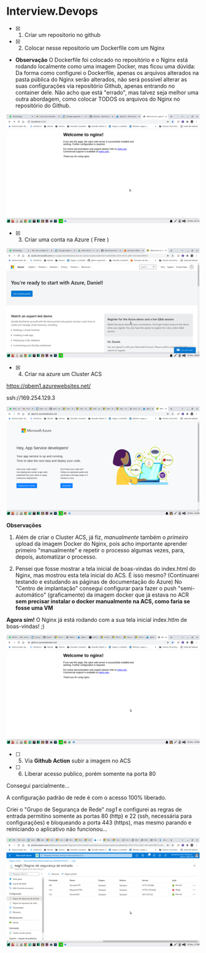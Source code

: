 # Interview.Devops

- [x] 1. Criar um repositorio no github

- [x] 2. Colocar nesse repositorio um Dockerfile com um Nginx

- **Observação**
O Dockerfile foi colocado no repositório e o Nginx está rodando localmente como uma imagem Docker, mas ficou uma dúvida:
Da forma como configurei o Dockerfile, apenas os arquivos alterados na pasta pública do Nginx serão alterados, não será possível alterar as suas configurações via repositório Github, apenas entrando no container dele. Não acho que está "errado", mas talvez seja melhor uma outra abordagem, como colocar TODOS os arquivos do Nginx no repositório do Github.

![Conta Azure grátis criada](images/Nginx-recem-instalado-com-index-padrao.png)


- [x] 3. Criar uma conta na Azure ( Free )

![Conta Azure grátis criada](images/criei-a-conta-gratuita-no-azure.png)


- [x] 4. Criar na azure um Cluster ACS

https://qbem1.azurewebsites.net/

ssh://169.254.129.3

![Cluster ACS configurado, mas ainda sem nenhuma imagem ou App personalizado executando](images/qbem1-app-service-is-up-and-running.png)

**Observações**
1. Além de criar o Cluster ACS, já fiz, _manualmente_ também o _primeiro_ upload da imagem Docker do Nginx, pois acho importante aprender primeiro "manualmente" e repetir o processo algumas vezes, para, depois, automatizar o processo.

2. Pensei que fosse mostrar a tela inicial de boas-vindas do index.html do Nginx, mas mostrou esta tela inicial do ACS. 
É isso mesmo? (Continuarei testando e estudando as páginas de documentação do Azure)
No "Centro de implantação" consegui configurar para fazer o push "semi-automático" (graficamente) da imagem docker que já estava no ACR **sem precisar instalar o docker manualmente na ACS, como faria se fosse uma VM**

**Agora sim!** O Nginx já está rodando com a sua tela inicial index.htlm de boas-vindas! ;)

![Nginx no ACS](images/nginx-configurado-na-acs-azure.png)

- [ ] 5. Via **Github Action** subir a imagem no ACS

- [ ] 6. Liberar acesso publico, porém somente na porta 80

Consegui parcialmente... 

A configuração padrão de rede é com o acesso 100% liberado.

Criei o "Grupo de Segurança de Rede" _nsg1_ e configurei as regras de entrada permitino somente as portas 80 (http) e 22 (ssh, necessária para configurações) e bloqueando a porta 443 (https), mas mesmo parando e reiniciando o aplicativo não funcionou...

![Grupo de Segurança de Rede - nsg1](images/implantei-o-nsg1-para-configurar-as-regras-de-entrada.png)